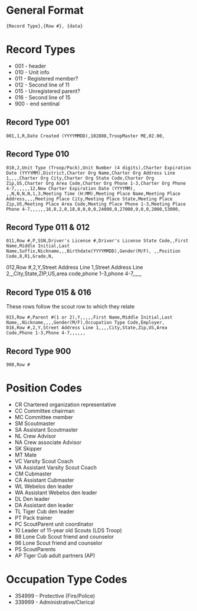 General Format
==============
    {Record Type},{Row #}, {data}

Record Types
============
* 001 - header
* 010 - Unit info
* 011 - Registered member?
* 012 - Second line of 11
* 015 - Unregistered parent?
* 016 - Second line of 15
* 900 - end sentinal

Record Type 001
---------------
    001,1,R,Date Created (YYYYMMDD),102808,TroopMaster ME,02.00,

Record Type 010
---------------
    010,2,Unit Type (Troop/Pack),Unit Number (4 digits),Charter Expiration Date (YYYYMM),District,Charter Org Name,Charter Org Address Line 1,,,,Charter Org City,Charter Org State Code,Charter Org Zip,US,Charter Org Area Code,Charter Org Phone 1-3,Charter Org Phone 4-7,,,,,,12,New Charter Expiration Date (YYYYMM), ,,N,N,N,N,1,3,Meeting Time (H:MM),Meeting Place Name,Meeting Place Address,,,,Meeting Place City,Meeting Place State,Meeting Place Zip,US,Meeting Place Area Code,Meeting Place Phone 1-3,Meeting Place Phone 4-7,,,,,,16,0,2,0,18,0,0,0,0,24000,0,27000,0,0,0,2000,53000,

Record Type 011 & 012
---------------------
    011,Row #,P,SSN,Driver's License #,Driver's License State Code,,First Name,Middle Initial,Last Name,Suffix,Nickname,,,Birthdate(YYYYMMDD),Gender(M/F), ,,Position Code,8,R1,Grade,N,

  012,Row #,2,Y,Street Address Line 1,Street Address Line 2,,,City,State,ZIP,US,area code,phone 1-3,phone 4-7,,,,,,

Record Type 015 & 016
---------------------
These rows follow the scout row to which they relate 

    015,Row #,Parent #(1 or 2),Y,,,,,First Name,Middle Initial,Last Name,,Nickname,,,,Gender(M/F),Occupation Type Code,Employer,
    016,Row #,2,Y,Street Address Line 1,,,,City,State,Zip,US,Area Code,Phone 1-3,Phone 4-7,,,,,,

Record Type 900
---------------
    900,Row #

Position Codes
==============
* CR Chartered organization representative
* CC Committee chairman
* MC Committee member
* SM Scoutmaster 
* SA Assistant Scoutmaster
* NL Crew Advisor
* NA Crew associate Advisor
* SK Skipper
* MT Mate
* VC Varsity Scout Coach
* VA Assistant Varsity Scout Coach
* CM Cubmaster
* CA Assistant Cubmaster
* WL Webelos den leader
* WA Assistant Webelos den leader
* DL Den leader 
* DA Assistant den leader
* TL Tiger Cub den leader
* PT Pack trainer
* PC ScoutParent unit coordinator
* 10 Leader of 11-year old Scouts (LDS Troop)
* 88 Lone Cub Scout friend and counselor
* 96 Lone Scout friend and counselor
* PS ScoutParents
* AP Tiger Cub adult partners (AP) 

Occupation Type Codes
=====================
* 354999 - Protective (Fire/Police)
* 339999 - Administrative/Clerical